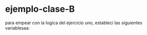 # ejemplo-clase-B
para empear con la logica del ejercicio uno, estableci las siguientes variablesaa: